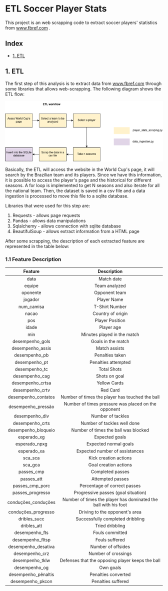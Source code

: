 # ETL Soccer Player Stats

This project is an web scrapping code to extract soccer players' statistics from www.fbref.com .



## Index

- [1. ETL](#1-etl)

## 1. ETL

The first step of this analysis is to extract data from www.fbref.com through some libraries that allows web-scrapping. The following diagram shows the ETL flow:

![etl_flow](imgs/player_scrapping.drawio.png)

Basically, the ETL will access the website in the World Cup's page, it will search by the Brazilian team and its players. Since we have this information, it is possible to access the player's page and the historical for different seasons. A for loop is implemented to get N seasons and also iterate for all the national team. Then, the dataset is saved in a csv file and a data ingestion is processed to move this file to a sqlite database.

Libraries that were used for this step are: 
1. Requests - allows page requests
2. Pandas - allows data manipulations
3. Sqlalchemy - allows connection with sqlite database
4. BeautifulSoup - allows extract information from a HTML page


After some scrapping, the description of each extracted feature are represented in the table below: 


### 1.1 Feature Description
| Feature | Description | 
| :---: | :---:   | 
| data | Match date |
| equipe |  Team analyzed |
| oponente |  Opponent team |
| jogador |  Player Name |
| num_camisa |  T-Shirt Number |
| nacao | Country of origin |
| pos | Player Position |
| idade |  Player age |
| min |  Minutes played in the match |
| desempenho_gols |  Goals in the match |
| desempenho_assis |Match assists |
| desempenho_pb |  Penalties taken |
| desempenho_pt | Penalties attempted |
| desempenho_tc |  Total Shots |
| desempenho_cag | Shots on goal |
| desempenho_crtsa | Yellow Cards |
| desempenho_crtv |  Red Card |
| desempenho_contatos |Number of times the player has touched the ball |
| desempenho_pressão |Number of times pressure was placed on the opponent |
| desempenho_div |  Number of tackles |
| desempenho_crts |  Number of tackles well done |
| desempenho_bloqueio | Number of times the ball was blocked |
| esperado_xg |  Expected goals |
| esperado_npxg |  Expected normal goals |
| esperado_xa | Expected number of assistances |
| sca_sca |  Kick creation actions |
| sca_gca | Goal creation actions |
| passes_cmp |  Completed passes |
| passes_att |  Attempted passes |
| passes_cmp_porc |  Percentage of correct passes |
| passes_progresso | Progressive passes (goal situation) |
| conduções_conduções |Number of times the player has dominated the ball with his foot |
| conduções_progresso |Driving to the opponent's area |
| dribles_succ | Successfully completed dribbling |
| dribles_att |  Tried dribbling |
| desempenho_fts | Fouls committed |
| desempenho_fltsp | Fouls suffered |
| desempenho_desativa |Number of offsides |
| desempenho_crz |  Number of crossings |
| desempenho_tklw |  Defenses that the opposing player keeps the ball |
| desempenho_og |  Own goals |
| desempenho_pênaltis |Penalties converted |
| desempenho_pkcon | Penalties suffered |

